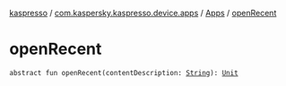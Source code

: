 [kaspresso](../../index.md) / [com.kaspersky.kaspresso.device.apps](../index.md) / [Apps](index.md) / [openRecent](./open-recent.md)

# openRecent

`abstract fun openRecent(contentDescription: `[`String`](https://kotlinlang.org/api/latest/jvm/stdlib/kotlin/-string/index.html)`): `[`Unit`](https://kotlinlang.org/api/latest/jvm/stdlib/kotlin/-unit/index.html)